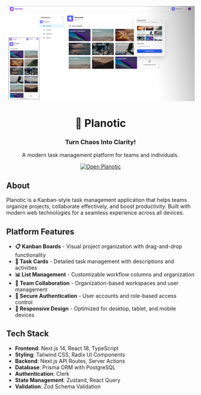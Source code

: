 <div align="center">

![Planotic](.github/images/mainImage.png)

# 🚀 Planotic

### Turn Chaos Into Clarity!

A modern task management platform for teams and individuals.

[![Open Planotic](https://img.shields.io/badge/🚀_Open_Now-4F46E5?style=for-the-badge&logoColor=white)](https://planotic.pp.ua)

</div>

## About

Planotic is a Kanban-style task management application that helps teams organize projects, collaborate effectively, and boost productivity. Built with modern web technologies for a seamless experience across all devices.

## Platform Features

- **📋 Kanban Boards** - Visual project organization with drag-and-drop functionality
- **📝 Task Cards** - Detailed task management with descriptions and activities  
- **📊 List Management** - Customizable workflow columns and organization
- **👥 Team Collaboration** - Organization-based workspaces and user management
- **🔐 Secure Authentication** - User accounts and role-based access control
- **📱 Responsive Design** - Optimized for desktop, tablet, and mobile devices

## Tech Stack

- **Frontend**: Next.js 14, React 18, TypeScript
- **Styling**: Tailwind CSS, Radix UI Components
- **Backend**: Next.js API Routes, Server Actions
- **Database**: Prisma ORM with PostgreSQL
- **Authentication**: Clerk
- **State Management**: Zustand, React Query
- **Validation**: Zod Schema Validation

